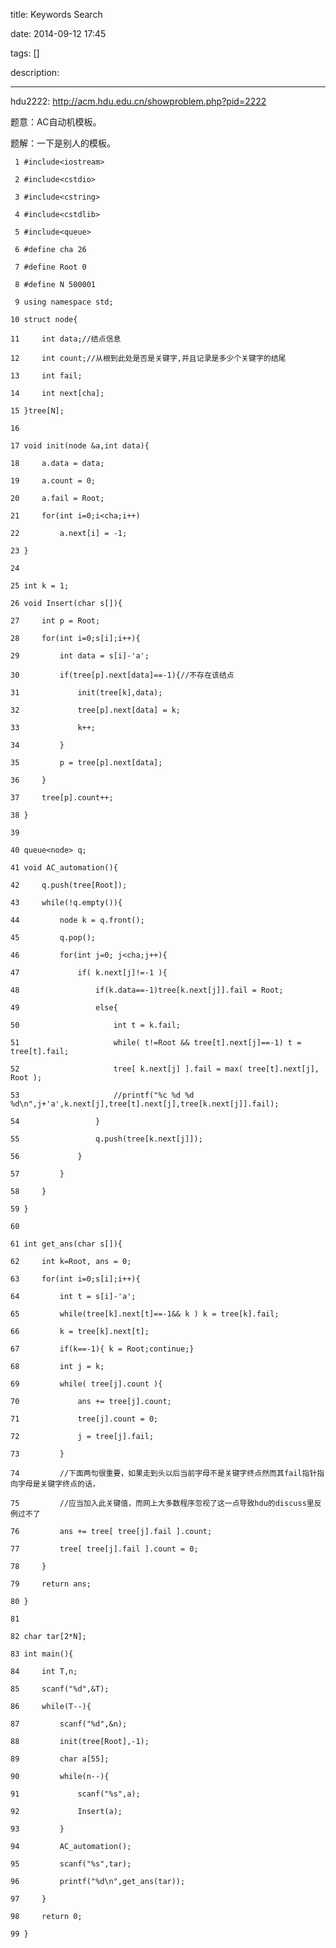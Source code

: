 title: Keywords Search

date: 2014-09-12 17:45

tags: []

description: 

---
hdu2222: [ http://acm.hdu.edu.cn/showproblem.php?pid=2222 ](http://acm.hdu.edu.cn/showproblem.php?pid=2222)

题意：AC自动机模板。 

题解：一下是别人的模板。 
    
    
     1 #include<iostream>
     2 #include<cstdio>
     3 #include<cstring>
     4 #include<cstdlib>
     5 #include<queue>
     6 #define cha 26
     7 #define Root 0
     8 #define N 500001
     9 using namespace std;
    10 struct node{
    11     int data;//结点信息
    12     int count;//从根到此处是否是关键字,并且记录是多少个关键字的结尾
    13     int fail;
    14     int next[cha];
    15 }tree[N];
    16 
    17 void init(node &a,int data){
    18     a.data = data;
    19     a.count = 0;
    20     a.fail = Root;
    21     for(int i=0;i<cha;i++)
    22         a.next[i] = -1;
    23 }
    24 
    25 int k = 1;
    26 void Insert(char s[]){
    27     int p = Root;
    28     for(int i=0;s[i];i++){
    29         int data = s[i]-'a';
    30         if(tree[p].next[data]==-1){//不存在该结点
    31             init(tree[k],data);
    32             tree[p].next[data] = k;
    33             k++;
    34         }
    35         p = tree[p].next[data];
    36     }
    37     tree[p].count++;
    38 }
    39 
    40 queue<node> q;
    41 void AC_automation(){
    42     q.push(tree[Root]);
    43     while(!q.empty()){
    44         node k = q.front();
    45         q.pop();
    46         for(int j=0; j<cha;j++){
    47             if( k.next[j]!=-1 ){
    48                 if(k.data==-1)tree[k.next[j]].fail = Root;
    49                 else{
    50                     int t = k.fail;
    51                     while( t!=Root && tree[t].next[j]==-1) t = tree[t].fail;
    52                     tree[ k.next[j] ].fail = max( tree[t].next[j], Root );
    53                     //printf("%c %d %d %d\n",j+'a',k.next[j],tree[t].next[j],tree[k.next[j]].fail);
    54                 }
    55                 q.push(tree[k.next[j]]);
    56             }
    57         }
    58     }
    59 }
    60 
    61 int get_ans(char s[]){
    62     int k=Root, ans = 0;
    63     for(int i=0;s[i];i++){
    64         int t = s[i]-'a';
    65         while(tree[k].next[t]==-1&& k ) k = tree[k].fail;
    66         k = tree[k].next[t];
    67         if(k==-1){ k = Root;continue;}
    68         int j = k;
    69         while( tree[j].count ){
    70             ans += tree[j].count;
    71             tree[j].count = 0;
    72             j = tree[j].fail;
    73         }
    74         //下面两句很重要，如果走到头以后当前字母不是关键字终点然而其fail指针指向字母是关键字终点的话，
    75         //应当加入此关键值，而网上大多数程序忽视了这一点导致hdu的discuss里反例过不了
    76         ans += tree[ tree[j].fail ].count;
    77         tree[ tree[j].fail ].count = 0;
    78     }
    79     return ans;
    80 }
    81 
    82 char tar[2*N];
    83 int main(){
    84     int T,n;
    85     scanf("%d",&T);
    86     while(T--){
    87         scanf("%d",&n);
    88         init(tree[Root],-1);
    89         char a[55];
    90         while(n--){
    91             scanf("%s",a);
    92             Insert(a);
    93         }
    94         AC_automation();
    95         scanf("%s",tar);
    96         printf("%d\n",get_ans(tar));
    97     }
    98     return 0;
    99 }

